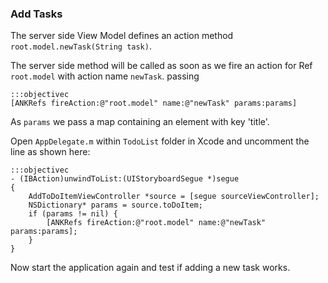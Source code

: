 ### Add Tasks

The server side View Model defines an action method `root.model.newTask(String task)`.

The server side method will be called as soon as we fire an action for Ref `root.model` with action name `newTask`. passing

    :::objectivec
    [ANKRefs fireAction:@"root.model" name:@"newTask" params:params]

As `params` we pass a map containing an element with key 'title'.

Open `AppDelegate.m` within `TodoList` folder in Xcode and uncomment the line as shown here:

    :::objectivec
    - (IBAction)unwindToList:(UIStoryboardSegue *)segue
    {
        AddToDoItemViewController *source = [segue sourceViewController];
        NSDictionary* params = source.toDoItem;
        if (params != nil) {
            [ANKRefs fireAction:@"root.model" name:@"newTask" params:params];
        }
    }

Now start the application again and test if adding a new task works.
